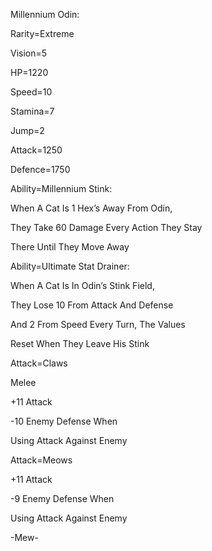 Millennium Odin:

Rarity=Extreme

Vision=5

HP=1220

Speed=10

Stamina=7

Jump=2

Attack=1250

Defence=1750

Ability=Millennium Stink:

When A Cat Is 1 Hex’s Away From Odin,

They Take 60 Damage Every Action They Stay

There Until They Move Away

Ability=Ultimate Stat Drainer:

When A Cat Is In Odin’s Stink Field,

They Lose 10 From Attack And Defense

And 2 From Speed Every Turn, The Values

Reset When They Leave His Stink

Attack=Claws

Melee

+11 Attack

-10 Enemy Defense When 

Using Attack Against Enemy

Attack=Meows

+11 Attack

-9 Enemy Defense When

Using Attack Against Enemy

-Mew-
